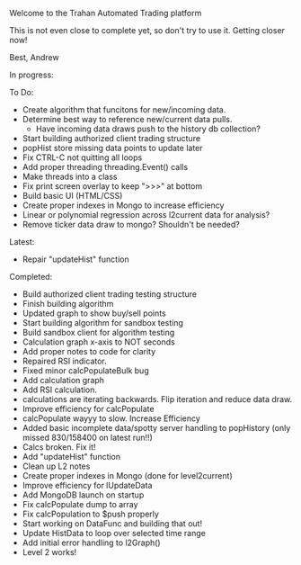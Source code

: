 Welcome to the Trahan Automated Trading platform

This is not even close to complete yet, so don't try to use it. Getting closer now!

Best,
Andrew

In progress:


To Do:
- Create algorithm that funcitons for new/incoming data.
- Determine best way to reference new/current data pulls.
  * Have incoming data draws push to the history db collection?
- Start building authorized client trading structure
- popHist store missing data points to update later
- Fix CTRL-C not quitting all loops
- Add proper threading threading.Event() calls
- Make threads into a class
- Fix print screen overlay to keep ">>>" at bottom
- Build basic UI (HTML/CSS)
- Create proper indexes in Mongo to increase efficiency
- Linear or polynomial regression across l2current data for analysis?
- Remove ticker data draw to mongo? Shouldn't be needed?

Latest:
- Repair "updateHist" function

Completed:
- Build authorized client trading testing structure
- Finish building algorithm
- Updated graph to show buy/sell points
- Start building algorithm for sandbox testing
- Build sandbox client for algorithm testing
- Calculation graph x-axis to NOT seconds
- Add proper notes to code for clarity
- Repaired RSI indicator.
- Fixed minor calcPopulateBulk bug
- Add calculation graph
- Add RSI calculation.
- calculations are iterating backwards. Flip iteration and reduce data draw.
- Improve efficiency for calcPopulate
- calcPopulate wayyy to slow. Increase Efficiency
- Added basic incomplete data/spotty server handling to popHistory
    (only missed 830/158400 on latest run!!)
- Calcs broken. Fix it!
- Add "updateHist" function
- Clean up L2 notes
- Create proper indexes in Mongo (done for level2current)
- Improve efficiency for lUpdateData
- Add MongoDB launch on startup
- Fix calcPopulate dump to array
- Fix calcPopulation to $push properly
- Start working on DataFunc and building that out!
- Update HistData to loop over selected time range
- Add initial error handling to l2Graph()
- Level 2 works!
